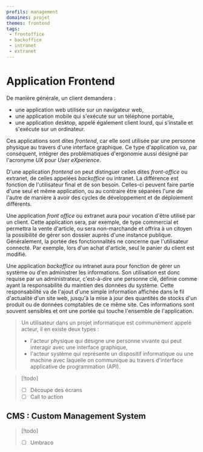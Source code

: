 ```yaml
---
profils: management
domaines: projet
themes: frontend
tags:
 - frontoffice
 - backoffice
 - intranet
 - extranet
---
```

# Application Frontend

De manière générale, un client demandera :

- une application web utilisée sur un navigateur web,  
- une application mobile qui s'exécute sur un téléphone portable,  
- une application desktop, appelé également client lourd, qui s'installe et s'exécute sur un ordinateur.

Ces applications sont dites _frontend_, car elle sont utilisée par une personne physique au travers d'une interface graphique. Ce type d'application va, par conséquent, intégrer des problèmatiques d'ergonomie aussi désigné par l'acronyme _UX_ pour _User eXperience_.

D'une application _frontend_ on peut distinguer celles dites *front-office* ou extranet, de celles appelées *backoffice* ou intranet. La différence est fonction de l'utilisateur final et de son besoin. Celles-ci peuvent faire partie d'une seul et même application, ou au contraire être séparées l'une de l'autre de manière à avoir des cycles de développement et de déploiement différents.

Une application _front office_ ou extranet aura pour vocation d'être utilisé par un client. Cette application sera, par exemple, de type commercial et permettra la vente d'article, ou sera non-marchande et offrira à un citoyen la possibilité de gérer son dossier auprès d'une instance publique. Généralement, la portée des fonctionnalités ne concerne que l'utilisateur connecté. Par exemple, lors d'un achat d'article, seul le panier du client est modifié.

Une application _backoffice_ ou intranet aura pour fonction de gérer un système ou d'en administrer les informations. Son utilisation est donc requise par un administrateur, c'est-à-dire une personne clé, définie comme ayant la responsabilité du maintien des données du système. Cette responsabilité va de l'ajout d'une simple information affichée dans le fil d'actualité d'un site web, jusqu'à la mise à jour des quantités de stocks d'un produit ou de données comptables de ce même site. Ces informations sont souvent sensibles et ont une portée qui touche l'ensemble de l'application.

>Un utilisateur dans un projet informatique est communément appelé acteur, il en existe deux types :  
>- l'acteur physique qui désigne une personne vivante qui peut interagir avec une interface graphique,  
>- l'acteur système qui représente un dispositif informatique ou une machine avec laquelle on communique au travers d'interface applicative de programmation (API).

>[!todo]  
>- [ ] Découpe des écrans  
>- [ ] Call to action

## CMS : Custom Management System 

>[!todo]
>- [ ] Umbraco

